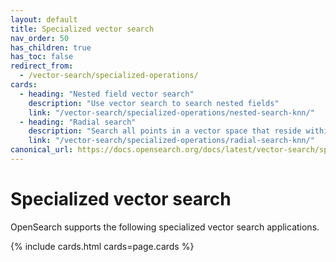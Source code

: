 ```yaml
---
layout: default
title: Specialized vector search
nav_order: 50
has_children: true
has_toc: false
redirect_from:
  - /vector-search/specialized-operations/
cards:
  - heading: "Nested field vector search"
    description: "Use vector search to search nested fields"
    link: "/vector-search/specialized-operations/nested-search-knn/"
  - heading: "Radial search"
    description: "Search all points in a vector space that reside within a specified maximum distance or minimum score threshold from a query point"
    link: "/vector-search/specialized-operations/radial-search-knn/"
canonical_url: https://docs.opensearch.org/docs/latest/vector-search/specialized-operations/index/
---
```


# Specialized vector search

OpenSearch supports the following specialized vector search applications. 

{% include cards.html cards=page.cards %}